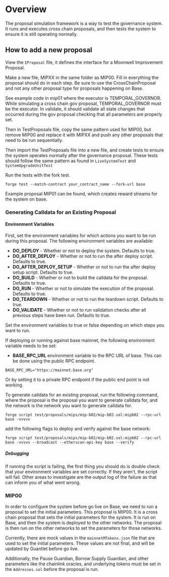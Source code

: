 # Overview
The proposal simulation framework is a way to test the governance system. It runs and executes cross chain proposals, and then tests the system to ensure it is still operating normally.

## How to add a new proposal

View the `IProposal` file, it defines the interface for a Moonwell Improvement Proposal.

Make a new file, MIPXX in the same folder as MIP00. Fill in everything the proposal should do in each step. Be sure to use the CrossChainProposal and not any other proposal type for proposals happening on Base.

See example code in mip01 where the executor is TEMPORAL_GOVERNOR. While simulating a cross chain gov proposal, TEMPORAL_GOVERNOR must be the executor. In validate, it should validate all state changes that occurred during the gov proposal checking that all parameters are properly set.

Then in TestProposals file, copy the same pattern used for MIP00, but remove MIP00 and replace it with MIPXX and push any other proposals that need to be run sequentially.

Then import the TestProposals file into a new file, and create tests to ensure the system operates normally after the governance proposal. These tests should follow the same pattern as found in `LiveSystemTest` and `SystemUpgradeUnitTest`

Run the tests with the fork test.

```forge test --match-contract your_contract_name --fork-url base```

Example proposal MIP01 can be found, which creates reward streams for the system on base.


### Generating Calldata for an Existing Proposal

#### Environment Variables
First, set the environment variables for which actions you want to be run during this proposal. The following environment variables are available:
- **DO_DEPLOY** - Whether or not to deploy the system. Defaults to true.
- **DO_AFTER_DEPLOY** - Whether or not to run the after deploy script. Defaults to true.
- **DO_AFTER_DEPLOY_SETUP** - Whether or not to run the after deploy setup script. Defaults to true.
- **DO_BUILD** - Whether or not to build the calldata for the proposal. Defaults to true.
- **DO_RUN** - Whether or not to simulate the execution of the proposal. Defaults to true.
- **DO_TEARDOWN** - Whether or not to run the teardown script. Defaults to true.
- **DO_VALIDATE** - Whether or not to run validation checks after all previous steps have been run. Defaults to true.

Set the environment variables to true or false depending on which steps you want to run.

If deploying or running against base mainnet, the following environment variable needs to be set:

- **BASE_RPC_URL** environment variable to the RPC URL of base. This can be done using the public RPC endpoint.

```
BASE_RPC_URL="https://mainnet.base.org"
```

Or by setting it to a private RPC endpoint if the public end point is not working.

To generate calldata for an existing proposal, run the following command, where the proposal is the proposal you want to generate calldata for, and the network is the network you want to generate calldata for.

```forge script test/proposals/mips/mip-b02/mip-b02.sol:mipb02 --rpc-url base -vvvvv```

add the following flags to deploy and verify against the base network:

```forge script test/proposals/mips/mip-b02/mip-b02.sol:mipb02 --rpc-url base -vvvvv --broadcast --etherscan-api-key base --verify```

##### Debugging

If running the script is failing, the first thing you should do is double check that your environment variables are set correctly. If they aren't, the script will fail. Other areas to investigate are the output log of the failure as that can inform you of what went wrong.

### MIP00

In order to configure the system before go live on Base, we need to run a proposal to set the initial parameters. This proposal is MIP00. It is a cross chain proposal that sets the initial parameters for the system. It is run on Base, and then the system is deployed to the other networks. The proposal is then run on the other networks to set the parameters for those networks.

Currently, there are mock values in the `mainnetMTokens.json` file that are used to set the initial parameters. These values are not final, and will be updated by Guantlet before go live.

Additionally, the Pause Guardian, Borrow Supply Guardian, and other parameters like the chainlink oracles, and underlying tokens must be set in the `Addresses.sol` before the proposal is run.

